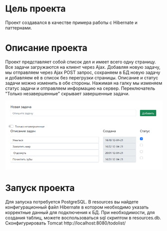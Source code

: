 # Цель проекта
Проект создавался в качестве примера работы с Hibernate и паттернами.
# Описание проекта
Проект представляет собой список дел и имеет всего одну страницу. Все задачи загружаются на клиент через Ajax. 
Добавляя новую задачу, мы отправляем через Ajax POST запрос, сохраняем в БД новую задачу и добавляем её в список без перегрузки страницы.
Описание и статус задачи можно изменить в обе стороны. Нажимая на галку мы изменяем статус задачи и отправляем информацию на сервер.
Переключатель "Только незавершенные" скрывает завершенные задачи.

![ScreenShot](images/1.PNG)
# Запуск проекта
Для запуска потребуется PostgreSQL.
В resources вы найдете конфигурационный файл Hibernate в котором необходимо указать корректные данный для подключения к БД.
При необходимости, для создания таблиц, можете воспользоваться sql скриптом в resources.db.
Сконфигурировать Tomcat http://localhost:8080/todolist/
